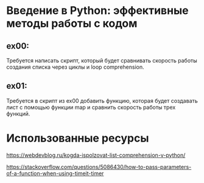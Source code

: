 # Введение в Python: эффективные методы работы с кодом

## ex00:
Требуется написать скрипт, который будет сравнивать скорость работы создания списка через циклы и loop comprehension.

## ex01:
Требуется в скрипт из ex00 добавить функцию, которая будет создавать лист с помощью функции map и сравнить скорость работы трех функций. 

# Использованные ресурсы

https://webdevblog.ru/kogda-ispolzovat-list-comprehension-v-python/

https://stackoverflow.com/questions/5086430/how-to-pass-parameters-of-a-function-when-using-timeit-timer
